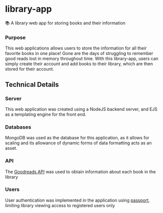 # library-app
📚 A library web app for storing books and their information

### Purpose
This web applications allows users to store the information for all their favorite books in one place! Gone are the days
of struggling to remember good reads lost in memory throughout time. With this library-app, users can simply create their
account and add books to their library, which are then stored for their account.

## Technical Details

### Server
This web application was created using a NodeJS backend server, and EJS as a templating engine for the front end.

### Databases
MongoDB was used as the database for this application, as it allows for scaling and its allowance of dynamic forms of data formatting acts as an asset.

### API
The [Goodreads API](https://www.goodreads.com/api) was used to obtain information about each book in the library

### Users
User authentication was implemented in the application using [passport](http://www.passportjs.org), limiting library viewing access to registered users only
